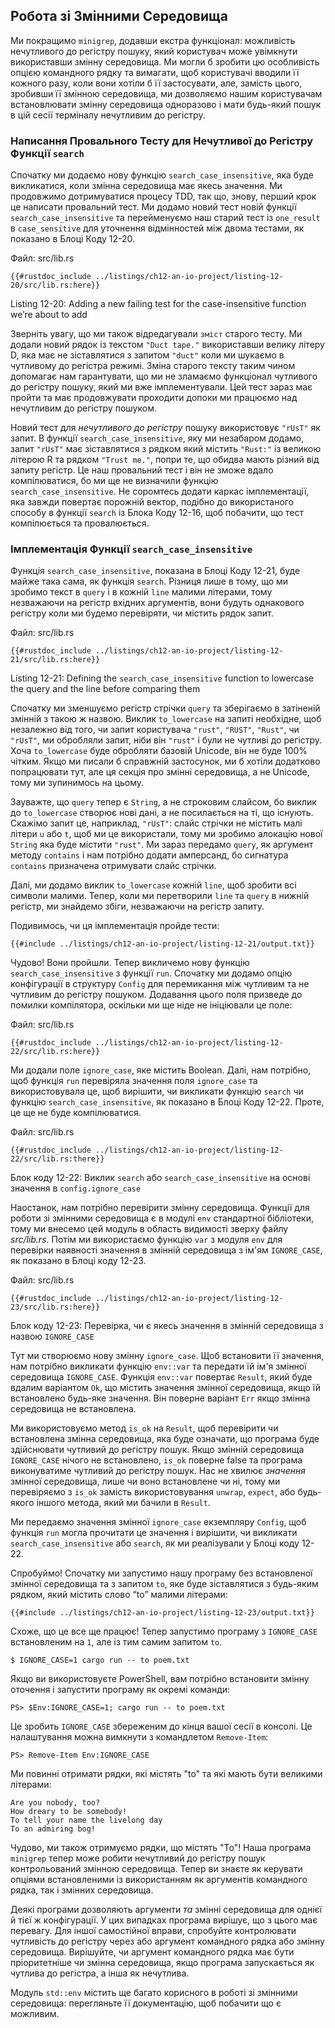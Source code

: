 ## Робота зі Змінними Середовища

Ми покращимо `minigrep`, додавши екстра функціонал: можливість нечутливого до регістру пошуку, який користувач може увімкнути використавши змінну середовища. Ми могли б зробити цю особливість опцією командного рядку та вимагати, щоб користувачі вводили її кожного разу, коли вони хотіли б її застосувати, але, замість цього, зробивши її змінною середовища, ми дозволяємо нашим користувачам встановлювати змінну середовища одноразово і мати будь-який пошук в цій сесії терміналу нечутливим до регістру.

### Написання Провального Тесту для Нечутливої до Регістру Функції `search`

Спочатку ми додаємо нову функцію `search_case_insensitive`, яка буде викликатися, коли змінна середовища має якесь значення. Ми продовжимо дотримуватися процесу TDD, так що, знову, перший крок це написати провальний тест. Ми додамо новий тест новій функції `search_case_insensitive` та перейменуємо наш старий тест із `one_result` в `case_sensitive` для уточнення відмінностей між двома тестами, як показано в Блоці Коду 12-20.

<span class="filename">Файл: src/lib.rs</span>

```rust,ignore,does_not_compile
{{#rustdoc_include ../listings/ch12-an-io-project/listing-12-20/src/lib.rs:here}}
```


<span class="caption">Listing 12-20: Adding a new failing test for the case-insensitive function we’re about to add</span>

Зверніть увагу, що ми також відредагували `зміст` старого тесту. Ми додали новий рядок із текстом `"Duct tape."` використавши велику літеру D, яка має не зіставлятися з запитом `"duct"` коли ми шукаємо в чутливому до регістра режимі. Зміна старого тексту таким чином допомагає нам гарантувати, що ми не зламаємо функціонал чутливого до регістру пошуку, який ми вже імплементували. Цей тест зараз має пройти та має продовжувати проходити допоки ми працюємо над нечутливим до регістру пошуком.

Новий тест для *нечутливого до регістру* пошуку використовує `"rUsT"` як запит. В функції `search_case_insensitive`, яку ми незабаром додамо, запит `"rUsT"` має зіставлятися з рядком який містить `"Rust:"` із великою літерою R та рядком `"Trust me."`, попри те, що обидва мають різний від запиту регістр. Це наш провальний тест і він не зможе вдало компілюватися, бо ми ще не визначили функцію `search_case_insensitive`. Не соромтесь додати каркас імплементації, яка завжди повертає порожній вектор, подібно до використаного способу в функції `search` із Блока Коду 12-16, щоб побачити, що тест компілюється та провалюється.

### Імплементація Функції `search_case_insensitive`

Функція `search_case_insensitive`, показана в Блоці Коду 12-21, буде майже така сама, як функція `search`. Різниця лише в тому, що ми зробимо текст в `query` і в кожній `line` малими літерами, тому незважаючи на регістр вхідних аргументів, вони будуть однакового регістру коли ми будемо перевіряти, чи містить рядок запит.

<span class="filename">Файл: src/lib.rs</span>

```rust,noplayground
{{#rustdoc_include ../listings/ch12-an-io-project/listing-12-21/src/lib.rs:here}}
```


<span class="caption">Listing 12-21: Defining the `search_case_insensitive` function to lowercase the query and the line before comparing them</span>

Спочатку ми зменшуємо регістр стрічки `query` та зберігаємо в затіненій змінній з такою ж назвою. Виклик `to_lowercase` на запиті необхідне, щоб незалежно від того, чи запит користувача `"rust"`, `"RUST"`, `"Rust"`, чи `"rUsT"`, ми обробляли запит, ніби він `"rust"` і були не чутливі до регістру. Хоча `to_lowercase` буде обробляти базовій Unicode, він не буде 100% чітким. Якщо ми писали б справжній застосунок, ми б хотіли додатково попрацювати тут, але ця секція про змінні середовища, а не Unicode, тому ми зупинимось на цьому.

Зауважте, що `query` тепер є `String`, а не строковим слайсом, бо виклик до `to_lowercase` створює нові дані, а не посилається на ті, що існують. Скажімо запит це, наприклад, `"rUsT"`: слайс стрічки не містить малі літери `u` або `t`, щоб ми це використали, тому ми зробимо алокацію нової `String` яка буде містити `"rust"`. Ми зараз передамо `query`, як аргумент методу `contains` і нам потрібно додати амперсанд, бо сигнатура `contains` призначена отримувати слайс стрічки.

Далі, ми додамо виклик `to_lowercase` кожній `line`, щоб зробити всі символи малими. Тепер, коли ми перетворили `line` та `query` в нижній регістр, ми знайдемо збіги, незважаючи на регістр запиту.

Подивимось, чи ця імплементація пройде тести:

```console
{{#include ../listings/ch12-an-io-project/listing-12-21/output.txt}}
```

Чудово! Вони пройшли. Тепер викличемо нову функцію `search_case_insensitive` з функції `run`. Спочатку ми додамо опцію конфігурації в структуру `Config` для перемикання між чутливим та не чутливим до регістру пошуком. Додавання цього поля призведе до помилки компілятора, оскільки ми ще ніде не ініціювали це поле:

<span class="filename">Файл: src/lib.rs</span>

```rust,ignore,does_not_compile
{{#rustdoc_include ../listings/ch12-an-io-project/listing-12-22/src/lib.rs:here}}
```

Ми додали поле `ignore_case`, яке містить Boolean. Далі, нам потрібно, щоб функція `run` перевіряла значення поля `ignore_case` та використовувала це, щоб вирішити, чи викликати функцію `search` чи функцію `search_case_insensitive`, як показано в Блоці Коду 12-22. Проте, це ще не буде компілюватися.

<span class="filename">Файл: src/lib.rs</span>

```rust,ignore,does_not_compile
{{#rustdoc_include ../listings/ch12-an-io-project/listing-12-22/src/lib.rs:there}}
```


<span class="caption">Блок коду 12-22: Виклик `search` або `search_case_insensitive` на основі значення в `config.ignore_case`</span>

Наостанок, нам потрібно перевірити змінну середовища. Функції для роботи зі змінними середовища є в модулі `env` стандартної бібліотеки, тому ми внесемо цей модуль в область видимості зверху файлу *src/lib.rs*. Потім ми використаємо функцію `var` з модуля `env` для перевірки наявності значення в змінній середовища з ім'ям `IGNORE_CASE`, як показано в Блоці коду 12-23.

<span class="filename">Файл: src/lib.rs</span>

```rust,noplayground
{{#rustdoc_include ../listings/ch12-an-io-project/listing-12-23/src/lib.rs:here}}
```


<span class="caption">Блок коду 12-23: Перевірка, чи є якесь значення в змінній середовища з назвою `IGNORE_CASE`</span>

Тут ми створюємо нову змінну `ignore_case`. Щоб встановити її значення, нам потрібно викликати функцію `env::var` та передати їй ім'я змінної середовища `IGNORE_CASE`. Функція `env::var` повертає `Result`, який буде вдалим варіантом `Ok`, що містить значення змінної середовища, якщо їй встановлено будь-яке значення. Він поверне варіант `Err` якщо змінна середовища не встановлена.

Ми використовуємо метод `is_ok` на `Result`, щоб перевірити чи встановлена змінна середовища, яка буде означати, що програма буде здійснювати чутливий до регістру пошук. Якщо змінній середовища `IGNORE_CASE` нічого не встановлено, `is_ok` поверне false та програма виконуватиме чутливий до регістру пошук. Нас не хвилює *значення* змінної середовища, лише чи воно встановлене чи ні, тому ми перевіряємо з `is_ok` замість використовування `unwrap`, `expect`, або будь-якого іншого метода, який ми бачили в `Result`.

Ми передаємо значення змінної `ignore_case` екземпляру `Config`, щоб функція `run` могла прочитати це значення і вирішити, чи викликати `search_case_insensitive` або `search`, як ми реалізували у Блоці коду 12-22.

Спробуймо! Спочатку ми запустимо нашу програму без встановленої змінної середовища та з запитом `to`, яке буде зіставлятися з будь-яким рядком, який містить слово “to” малими літерами:

```console
{{#include ../listings/ch12-an-io-project/listing-12-23/output.txt}}
```

Схоже, що це все ще працює! Тепер запустимо програму з `IGNORE_CASE` встановленим на `1`, але із тим самим запитом `to`.

```console
$ IGNORE_CASE=1 cargo run -- to poem.txt
```

Якщо ви використовуєте PowerShell, вам потрібно встановити змінну оточення і запустити програму як окремі команди:

```console
PS> $Env:IGNORE_CASE=1; cargo run -- to poem.txt
```

Це зробить `IGNORE_CASE` збереженим до кінця вашої сесії в консолі. Це налаштування можна вимкнути з командлетом `Remove-Item`:

```console
PS> Remove-Item Env:IGNORE_CASE
```

Ми повинні отримати рядки, які містять "to" та які мають бути великими літерами:


<!-- manual-regeneration
cd listings/ch12-an-io-project/listing-12-23
IGNORE_CASE=1 cargo run -- to poem.txt
can't extract because of the environment variable
-->

```console
Are you nobody, too?
How dreary to be somebody!
To tell your name the livelong day
To an admiring bog!
```

Чудово, ми також отримуємо рядки, що містять "To"! Наша програма `minigrep` тепер може робити нечутливий до регістру пошук контрольований змінною середовища. Тепер ви знаєте як керувати опціями встановленими із використанням як аргументів командного рядка, так і змінних середовища.

Деякі програми дозволяють аргументи *та* змінні середовища для однієї й тієї ж конфігурації. У цих випадках програма вирішує, що з цього має перевагу. Для іншої самостійної вправи, спробуйте контролювати чутливість до регістру через або аргумент командного рядка або змінну середовища. Вирішуйте, чи аргумент командного рядка має бути пріоритетніше чи змінна середовища, якщо програма запускається як чутлива до регістра, а інша як нечутлива.

Модуль `std::env` містить ще багато корисного в роботі зі змінними середовища: перегляньте її документацію, щоб побачити що є можливим.
